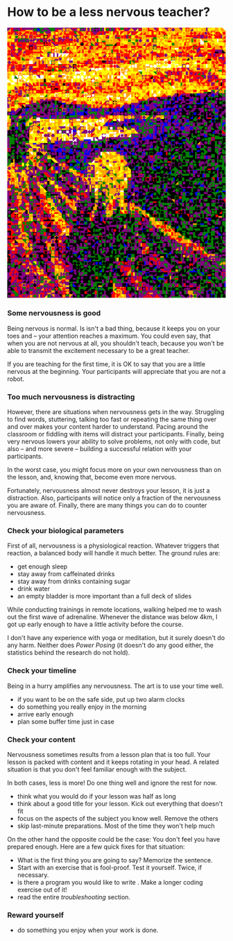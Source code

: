 
# How to be a less nervous teacher?

![](../images/troubleshooting/munch.png)

### Some nervousness is good

Being nervous is normal. Is isn't a bad thing, because it keeps you on your toes and – your attention reaches a maximum. You could even say, that when you are not nervous at all, you shouldn't teach, because you won't be able to transmit the excitement necessary to be a great teacher.

If you are teaching for the first time, it is OK to say that you are a little nervous at the beginning. Your participants will appreciate that you are not a robot.

### Too much nervousness is distracting
However, there are situations when nervousness gets in the way. Struggling to find words, stuttering, talking too fast or repeating the same thing over and over makes your content harder to understand. Pacing around the classroom or fiddling with items will distract your participants. Finally, being very nervous lowers your ability to solve problems, not only with code, but also – and more severe – building a successful relation with your participants.

In the worst case, you might focus more on your own nervousness than on the lesson, and, knowing that, become even more nervous.

Fortunately, nervousness almost never destroys your lesson, it is just a distraction. Also, participants will notice only a fraction of the nervousness you are aware of. Finally, there are many things you can do to counter nervousness.

### Check your biological parameters

First of all, nervousness is a physiological reaction. Whatever triggers that reaction, a balanced body will handle it much better. The ground rules are:

* get enough sleep
* stay away from caffeinated drinks
* stay away from drinks containing sugar
* drink water
* an empty bladder is more important than a full deck of slides

While conducting trainings in remote locations, walking helped me to wash out the first wave of adrenaline. Whenever the distance was below 4km, I got up early enough to have a little activity before the course.

I don't have any experience with yoga or meditation, but it surely doesn't do any harm. Neither does *Power Posing* (it doesn't do any good either, the statistics behind the research do not hold). 

### Check your timeline

Being in a hurry amplifies any nervousness. The art is to use your time well.

* if you want to be on the safe side, put up two alarm clocks
* do something you really enjoy in the morning
* arrive early enough
* plan some buffer time just in case

### Check your content

Nervousness sometimes results from a lesson plan that is too full. Your lesson is packed with content and it keeps rotating in your head. A related situation is that you don't feel familiar enough with the subject.

In both cases, less is more! Do one thing well and ignore the rest for now.

* think what you would do if your lesson was half as long
* think about a good title for your lesson. Kick out everything that doesn't fit
* focus on the aspects of the subject you know well. Remove the others
* skip last-minute preparations. Most of the time they won't help much

On the other hand the opposite could be the case: You don't feel you have prepared enough. Here are a few quick fixes for that situation:

* What is the first thing you are going to say? Memorize the sentence.
* Start with an exercise that is fool-proof. Test it yourself. Twice, if necessary.
* is there a program you would like to write . Make a longer coding exercise out of it!
* read the entire *troubleshooting* section.

### Reward yourself

* do something you enjoy when your work is done.
